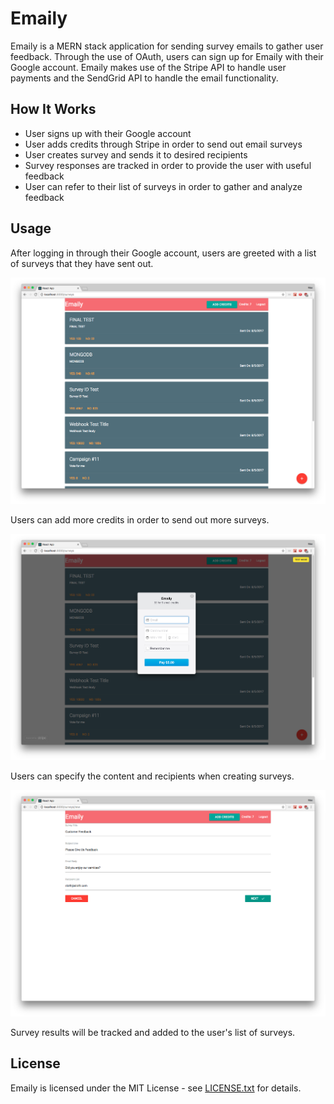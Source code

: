 # Emaily

Emaily is a MERN stack application for sending survey emails to gather user feedback. Through the use of OAuth, users can sign up for Emaily with their Google account. Emaily makes use of the Stripe API to handle user payments and the SendGrid API to handle the email functionality.

## How It Works

- User signs up with their Google account
- User adds credits through Stripe in order to send out email surveys
- User creates survey and sends it to desired recipients
- Survey responses are tracked in order to provide the user with useful feedback
- User can refer to their list of surveys in order to gather and analyze feedback

## Usage

After logging in through their Google account, users are greeted with a list of surveys that they have sent out.

![Survey List](./survey-list.png 'Survey List')

Users can add more credits in order to send out more surveys.

![Add Credits](./add-credits.png 'Add Credits')

Users can specify the content and recipients when creating surveys.

![Survey Form](./survey-form.png 'Survey Form')

Survey results will be tracked and added to the user's list of surveys.

## License

Emaily is licensed under the MIT License - see [LICENSE.txt](./LICENSE.txt) for details.
